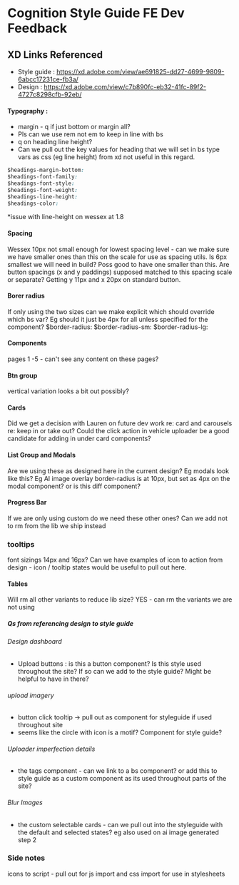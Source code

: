 # Cognition Style Guide FE Dev Feedback


## XD Links Referenced
- Style guide :  https://xd.adobe.com/view/ae691825-dd27-4699-9809-6abcc17231ce-fb3a/
- Design : https://xd.adobe.com/view/c7b890fc-eb32-41fc-89f2-4727c8298cfb-92eb/


#### Typography :
- margin - q if just bottom or margin all?
- Pls can we use rem not em to keep in line with bs
- q on heading line height?
- Can we pull out the key values for heading that we will set in bs type vars as css (eg line height) from xd not useful in this regard.

```css
$headings-margin-bottom:
$headings-font-family:
$headings-font-style:
$headings-font-weight:
$headings-line-height:
$headings-color:
```

*issue with line-height on wessex at 1.8

#### Spacing
Wessex 10px not small enough for lowest spacing level - can we make sure we have smaller ones than this on the scale for use as spacing utils. Is 6px smallest we will need in build? Poss good to have one smaller than this.
Are button spacings (x and y paddings) supposed matched to this spacing scale or separate? Getting y 11px and x 20px on standard button.

#### Borer radius
If only using the two sizes can we make explicit which should override which bs var? Eg should it just be 4px for all unless specified for the component?
$border-radius:
$border-radius-sm:
$border-radius-lg:

#### Components
pages 1 -5 - can't see any content on these pages?

#### Btn group
vertical variation looks a bit out possibly?

#### Cards
Did we get a decision with Lauren on future dev work re: card and carousels re: keep in or take out?
Could the click action in vehicle uploader be a good candidate for adding in under card components?

#### List Group and Modals
Are we using these as designed here in the current design? Eg modals look like this?
Eg AI image overlay border-radius is at 10px, but set as 4px on the modal component? or is this diff component?

#### Progress Bar
If we are only using custom do we need these other ones?
Can we add not to rm from the lib we ship instead

### tooltips
font sizings 14px and 16px?
Can we have examples of icon to action from design - icon / tooltip states would be useful to pull out here.

#### Tables
Will rm all other variants to reduce lib size?
YES - can rm the variants we are not using

##### Qs from referencing design to style guide

###### Design dashboard
- Upload buttons : is this a button component? Is this style used throughout the site? If so can we add to the style guide? Might be helpful to have in there?

###### upload imagery
- button click tooltip -> pull out as component for styleguide if used throughout site
- seems like the circle with icon is a motif? Component for style guide?

###### Uploader imperfection details
- the tags component - can we link to a bs component? or add this to style guide as a custom component as its used throughout parts of the site?

###### Blur Images
- the custom selectable cards - can we pull out into the styleguide with the default and selected states? eg also used on ai image generated step 2

### Side notes
icons to script - pull out for js import and css import for use in stylesheets


